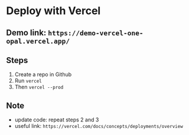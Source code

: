 # Deploy with Vercel

## Demo link: `https://demo-vercel-one-opal.vercel.app/`

## Steps

1. Create a repo in Github
2. Run `vercel`
3. Then `vercel --prod`

## Note

- update code: repeat steps 2 and 3
- useful link: `https://vercel.com/docs/concepts/deployments/overview`

